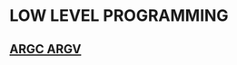 # LOW LEVEL PROGRAMMING

## [ARGC ARGV](https://github.com/vlldnt/holbertonschool-low_level_programming/tree/main/argc_argv)
